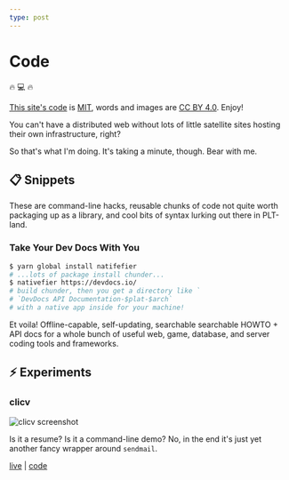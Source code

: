 ```yaml
---
type: post
---
```

# Code

:fire: :computer: :fire:

[This site's code](https://github.com/rcoder/blog-mirror) is [MIT](https://opensource.org/licenses/MIT), words and images are [CC BY 4.0](http://creativecommons.org/licenses/by/4.0/). Enjoy!

You can't have a distributed web without lots of little satellite sites hosting their own infrastructure, right?

So that's what I'm doing. It's taking a minute, though. Bear with me.

## :clipboard: Snippets

These are command-line hacks, reusable chunks of code not quite worth packaging up as a library, and cool bits of syntax lurking out there in PLT-land.

### Take Your Dev Docs With You

```sh
$ yarn global install natifefier
# ...lots of package install chunder...
$ nativefier https://devdocs.io/
# build chunder, then you get a directory like `
# `DevDocs API Documentation-$plat-$arch`
# with a native app inside for your machine!
```

Et voila! Offline-capable, self-updating, searchable searchable HOWTO + API docs for a whole bunch of useful web, game, database, and server coding tools and frameworks.

## :zap: Experiments

### clicv

![clicv screenshot](/images/clicv.png)

Is it a resume? Is it a command-line demo? No, in the end it's just yet another fancy wrapper around `sendmail`.

[live](http://cv.bc8.org/) | [code](https://github.com/rcoder/clicv)
